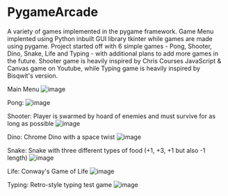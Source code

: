 # PygameArcade
A variety of games implemented in the pygame framework. Game Menu implented using Python inbuilt GUI library tkinter while games are made using pygame. Project started off with 6 simple games - Pong, Shooter, Dino, Snake, Life and Typing - with additional plans to add more games in the future. Shooter game is heavily inspired by Chris Courses JavaScript & Canvas game on Youtube, while Typing game is heavily inspired by Bisqwit's version. 

Main Menu
![image](https://user-images.githubusercontent.com/99358134/195959366-fc529c47-3efb-496c-b8cb-e917cc81cd57.png)

Pong:
![image](https://user-images.githubusercontent.com/99358134/195958913-7df3b8d8-ff6e-4f90-b57d-f3b0703e1ea4.png)

Shooter:
Player is swarmed by hoard of enemies and must survive for as long as possible
![image](https://user-images.githubusercontent.com/99358134/195958982-661f3226-e802-47f9-8d19-1475e81034ed.png)

Dino:
Chrome Dino with a space twist
![image](https://user-images.githubusercontent.com/99358134/195959080-b1ee6679-c294-4d1d-a156-f40d25d320ae.png)

Snake:
Snake with three different types of food (+1, +3, +1 but also -1 length)
![image](https://user-images.githubusercontent.com/99358134/195959313-4052321d-b44d-4872-933d-51ff2684a75f.png)

Life:
Conway's Game of Life
![image](https://user-images.githubusercontent.com/99358134/195959166-04247538-0865-4d8c-9d00-08d6f70d5e3f.png)

Typing:
Retro-style typing test game
![image](https://user-images.githubusercontent.com/99358134/195959209-51dde5b3-4447-47a6-b4c4-077084525e9d.png)
